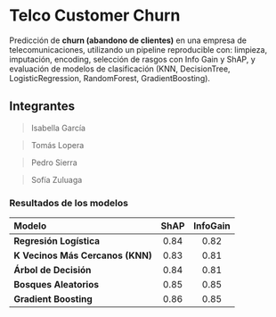 
# Telco Customer Churn

Predicción de **churn (abandono de clientes)** en una empresa de telecomunicaciones, utilizando un pipeline reproducible con: limpieza, imputación, encoding, selección de rasgos con Info Gain y ShAP, y evaluación de modelos de clasificación (KNN, DecisionTree, LogisticRegression, RandomForest, GradientBoosting).

## Integrantes

> Isabella García

> Tomás Lopera

> Pedro Sierra

> Sofía Zuluaga

### Resultados de los modelos

| Modelo | ShAP | InfoGain | 
|:--------|:-----------------------:|:-----------------------:|
| **Regresión Logística** | 0.84 | 0.82 |
| **K Vecinos Más Cercanos (KNN)** | 0.83 | 0.81 |
| **Árbol de Decisión** | 0.84 | 0.81 |
| **Bosques Aleatorios** | 0.85 | 0.85 |
| **Gradient Boosting** | 0.86 | 0.85 |
